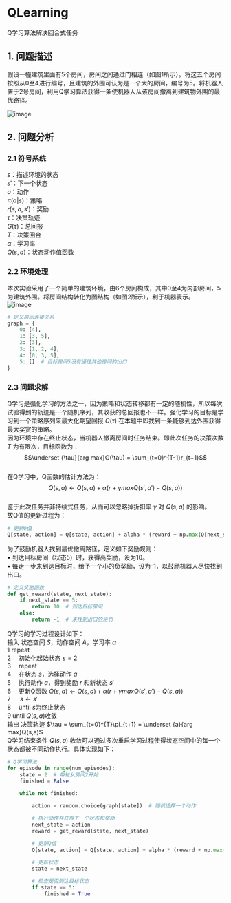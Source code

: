 # QLearning
Q学习算法解决回合式任务
## 1. 问题描述
假设一幢建筑里面有5个房间，房间之间通过门相连（如图1所示）。将这五个房间按照从0至4进行编号，且建筑的外围可认为是一个大的房间，编号为5。将机器人置于2号房间，利用Q学习算法获得一条使机器人从该房间撤离到建筑物外围的最优路径。  

![image](https://github.com/user-attachments/assets/b304dc08-0b02-46c9-904d-a4555507fab7) 

## 2. 问题分析
### 2.1 符号系统
$s$：描述环境的状态  
$s'$：下一个状态  
$a$：动作  
$\pi(a|s)$：策略  
$r(s,a,s')$：奖励  
$\tau$：决策轨迹  
$G(\tau)$：总回报  
$T$：决策回合  
$\alpha$：学习率  
$Q(s,a)$：状态动作值函数  
### 2.2 环境处理
本次实验采用了一个简单的建筑环境，由6个房间构成，其中0至4为内部房间，5为建筑外围。将房间结构转化为图结构（如图2所示），利于机器表示。  
![image](https://github.com/user-attachments/assets/50438ad3-93fa-4630-85e0-cab162b37614)  
```python
# 定义房间连接关系
graph = {
    0: [4],
    1: [3, 5],
    2: [3],
    3: [1, 2, 4],
    4: [0, 3, 5],
    5: []  # 目标房间5没有通往其他房间的出口
}
```
### 2.3 问题求解
Q学习是强化学习的方法之一，因为策略和状态转移都有一定的随机性，所以每次试验得到的轨迹是一个随机序列，其收获的总回报也不一样。强化学习的目标是学习到一个策略序列来最大化期望回报 $G(\tau)$ 在本题中即找到一条能够到达外围获得最大奖赏的策略。  
因为环境中存在终止状态，当机器人撤离房间时任务结束。即此次任务的决策次数 $T$ 为有限次，目标函数为：  
$$\underset {\tau}{arg max}G(\tau) = \sum_{t=0}^{T-1}r_{t+1}$$  
在Q学习中，Q函数的估计方法为：  
$$Q(s,a)\leftarrow Q(s,a)+\alpha(r+\gamma maxQ(s',a')-Q(s,a))$$  
鉴于此次任务并非持续式任务，从而可以忽略掉折扣率 $\gamma$ 对 $Q(s,a)$ 的影响。  
故Q值的更新过程为：  
```python
# 更新Q值
Q[state, action] = Q[state, action] + alpha * (reward + np.max(Q[next_state, :]) - Q[state, action])
```
为了鼓励机器人找到最优撤离路径，定义如下奖励规则：  
•	到达目标房间（状态5）时，获得高奖励，设为10。  
•	每走一步未到达目标时，给予一个小的负奖励，设为-1，以鼓励机器人尽快找到出口。  
```python
# 定义奖励函数
def get_reward(state, next_state):
    if next_state == 5:
        return 10  # 到达目标房间
    else:
        return -1  # 未找到出口的惩罚
```
Q学习的学习过程设计如下：  
输入 状态空间 $S$，动作空间 $A$，学习率 $\alpha$  
1 repeat  
2    &emsp;初始化起始状态 $s=2$  
3    &emsp;repeat  
4    &emsp;在状态 $s$，选择动作 $a$  
5    &emsp;执行动作 $a$，得到奖励 $r$ 和新状态 $s'$  
6    &emsp;更新Q函数 $Q(s,a)\leftarrow Q(s,a)+\alpha(r+\gamma maxQ(s',a')-Q(s,a))$  
7    &emsp; $s\leftarrow s'$  
8    &emsp;until $s$为终止状态  
9 until $Q(s,a)$收敛  
输出 决策轨迹 $\tau = \sum_{t=0}^{T}\pi_{t+1} = \underset {a}{arg max}Q(s,a)$  
Q学习结束条件 $Q(s,a)$ 收敛可以通过多次重启学习过程使得状态空间中的每一个状态都被不同动作执行。具体实现如下：  
```python
# Q学习算法
for episode in range(num_episodes):
    state = 2  # 每轮从房间2开始
    finished = False

    while not finished:

        action = random.choice(graph[state])  # 随机选择一个动作

        # 执行动作并获得下一个状态和奖励
        next_state = action
        reward = get_reward(state, next_state)

        # 更新Q值
        Q[state, action] = Q[state, action] + alpha * (reward + np.max(Q[next_state, :]) - Q[state, action])

        # 更新状态
        state = next_state

        # 检查是否到达目标状态
        if state == 5:
            finished = True
```
